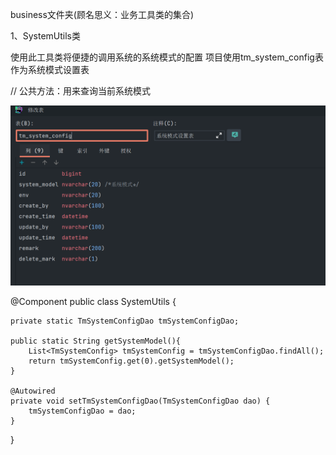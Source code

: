 business文件夹(顾名思义：业务工具类的集合)

1、SystemUtils类

使用此工具类将便捷的调用系统的系统模式的配置
项目使用tm_system_config表作为系统模式设置表

// 公共方法：用来查询当前系统模式

![img.png](../img/img1/8.png)

@Component
public class SystemUtils {

    private static TmSystemConfigDao tmSystemConfigDao;

    public static String getSystemModel(){
        List<TmSystemConfig> tmSystemConfig = tmSystemConfigDao.findAll();
        return tmSystemConfig.get(0).getSystemModel();
    }

    @Autowired
    private void setTmSystemConfigDao(TmSystemConfigDao dao) {
        tmSystemConfigDao = dao;
    }
}